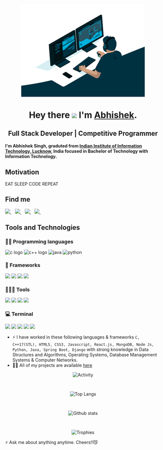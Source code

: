 <link href="https://fonts.googleapis.com/css2?family=Roboto:wght@300&display=swap" rel="stylesheet">

<!-- ![](https://visitor-badge.glitch.me/badge?page_id=Mrhb787.Mrhb787) -->

<p align="center">
<img src="https://github.com/Mrhb787/Mrhb787/blob/main/code.gif" height="300px"> 
</p>

<div align="center">
  
# Hey there <img src="https://media.giphy.com/media/hvRJCLFzcasrR4ia7z/giphy.gif" width="25px"> I'm [Abhishek](https://github.com/Mrhb787/).
## Full Stack Developer | Competitive Programmer
</div>

#### I'm Abhishek Singh, graduted from  [Indian Institute of Information Technology, Lucknow](https://iiitl.ac.in/), India focused in Bachelor of Technology with Information Technology.

## Motivation
EAT SLEEP CODE REPEAT

## Find me 

  <a href="https://www.linkedin.com/in/abhishek-singh-90a854192/">
    <img src="https://img.shields.io/badge/linkedin-%230077B5.svg?&style=for-the-badge&logo=linkedin&logoColor=white" />
  </a>&nbsp;&nbsp;
  <a href="https://www.instagram.com/senpiesengar/">
    <img src="https://img.shields.io/badge/instagram-%23E4405F.svg?&style=for-the-badge&logo=instagram&logoColor=white" />        
  </a>&nbsp;&nbsp;
  <a href="https://github.com/Mrhb787/">
    <img src="https://img.shields.io/badge/GitHub-100000?style=for-the-badge&logo=github&logoColor=white" />        
  </a>&nbsp;&nbsp;
  <a href="mailto:Abhishekworks787@gmail.com">
    <img src="https://img.shields.io/badge/Gmail-D14836?style=for-the-badge&logo=gmail&logoColor=white"/>
  </a>&nbsp;&nbsp;
  
## Tools and Technologies

### 👨‍💻 Programming languages

<p>
  <img alt="c logo" src="https://img.shields.io/badge/C-00599C?style=for-the-badge&logo=c&logoColor=white" /> 
  <img alt="c++ logo" src="https://img.shields.io/badge/c++-%2300599C.svg?style=for-the-badge&logo=c%2B%2B&logoColor=white" /> 
  <img alt="java" src="https://img.shields.io/badge/Java-323330?style=for-the-badge&logo=javascript&logoColor=F7DF1E" />
  <img alt="python" src="https://img.shields.io/badge/Python-14354C?style=for-the-badge&logo=python&logoColor=white" />
</p>

### 🚀 Frameworks
<p>
  <img src="https://img.shields.io/badge/Node.js-43853D?style=for-the-badge&logo=node.js&logoColor=white" />
  <img src="https://img.shields.io/badge/Spring-6DB33F?style=for-the-badge&logo=spring&logoColor=white" />
  <img src="https://img.shields.io/badge/Django-092E20?style=for-the-badge&logo=django&logoColor=green" />
  <img src="https://img.shields.io/badge/django%20rest-ff1709?style=for-the-badge&logo=django&logoColor=white" />
</p>


### 🧑🏻‍💻 Tools
<p>
  <img src="https://img.shields.io/badge/Notepad++-90E59A.svg?style=for-the-badge&logo=notepad%2B%2B&logoColor=black" />
  <img src="https://img.shields.io/badge/Visual_Studio_Code-0078D4?style=for-the-badge&logo=visual%20studio%20code&logoColor=white"/>
  <img src="https://img.shields.io/badge/IntelliJ_IDEA-000000.svg?style=for-the-badge&logo=intellij-idea&logoColor=white" />
  <img src="https://img.shields.io/badge/sublime_text-%23575757.svg?&style=for-the-badge&logo=sublime-text&logoColor=important" />
</p>


### 💻 Terminal
<p>
  <img src="https://img.shields.io/badge/GIT-E44C30?style=for-the-badge&logo=git&logoColor=white" />
  <img src="https://img.shields.io/badge/GNU%20Bash-4EAA25?style=for-the-badge&logo=GNU%20Bash&logoColor=white"/>
  <img src="https://img.shields.io/badge/iTerm2-000000?style=for-the-badge&logo=iterm2&logoColor=whit" />
  <img src="https://img.shields.io/badge/powershell-5391FE?style=for-the-badge&logo=powershell&logoColor=white" />
  <img src="https://img.shields.io/badge/windows%20terminal-4D4D4D?style=for-the-badge&logo=windows%20terminal&logoColor=white" />
</p>

- ⚡️ I have worked in these following languages & frameworks `C, C++17(STL), HTML5, CSS3, Javascript, React.js, MongoDB, Node Js, Python, Java, Spring Boot, Django` with strong knowledge in Data Structures and Algorithms, Operating Systems, Database Management Systems & Computer Networks.
- 👨‍💻 All of my projects are available  [here](https://github.com/Mrhb787?tab=repositories)

<div align="center">
  
  ![Activity](https://github-profile-summary-cards.vercel.app/api/cards/profile-details?username=Mrhb787&theme=vue)
  
  <br>
  
  ![Top Langs](https://github-readme-stats.vercel.app/api/top-langs/?username=Mrhb787)
  
  <br>
  
  ![Github stats](https://github-readme-stats.vercel.app/api?username=Mrhb787&show_icons=true)
  
  <br>
  
  ![Trophies](https://github-profile-trophy.vercel.app/?username=Mrhb787)
  
</div>

⚡ Ask me about anything anytime. Cheers!!:smirk_cat:
